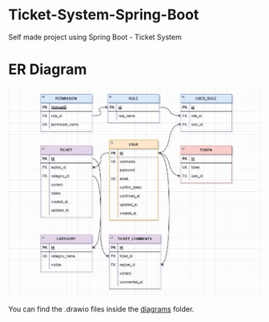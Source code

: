 # Ticket-System-Spring-Boot
Self made project using Spring Boot - Ticket System

# ER Diagram
![ER Diagram](/diagrams/ffe15491-ca4c-4126-adfd-2165b13010ea.jpg)

You can find the .drawio files inside the [diagrams](/diagrams) folder.
